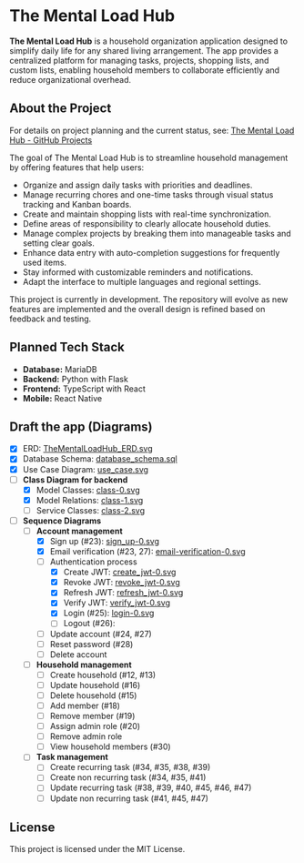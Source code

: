 # The Mental Load Hub

**The Mental Load Hub** is a household organization application designed to simplify daily life for any shared living
arrangement. The app provides a centralized platform for managing tasks, projects, shopping lists, and custom lists,
enabling household members to collaborate efficiently and reduce organizational overhead.

## About the Project

For details on project planning and the current status,
see: [The Mental Load Hub - GitHub Projects](https://github.com/users/dominikoetiker/projects/1)

The goal of The Mental Load Hub is to streamline household management by offering features that help users:

- Organize and assign daily tasks with priorities and deadlines.
- Manage recurring chores and one-time tasks through visual status tracking and Kanban boards.
- Create and maintain shopping lists with real-time synchronization.
- Define areas of responsibility to clearly allocate household duties.
- Manage complex projects by breaking them into manageable tasks and setting clear goals.
- Enhance data entry with auto-completion suggestions for frequently used items.
- Stay informed with customizable reminders and notifications.
- Adapt the interface to multiple languages and regional settings.

This project is currently in development. The repository will evolve as new features are implemented and the overall
design is refined based on feedback and testing.

## Planned Tech Stack

- **Database:** MariaDB
- **Backend:** Python with Flask
- **Frontend:** TypeScript with React
- **Mobile:** React Native

## Draft the app (Diagrams)

- [x] ERD: [TheMentalLoadHub_ERD.svg](docs/diagrams/erd/TheMentalLoadHub_ERD.png)
- [x] Database Schema: [database_schema.sql](docs/database/database_schema.sql)
- [x] Use Case Diagram: [use_case.svg](docs/diagrams/uml/use_case/use_case.svg)
- [ ] **Class Diagram for backend**
    - [x] Model Classes: [class-0.svg](docs/diagrams/uml/class/class-0.svg)
    - [x] Model Relations: [class-1.svg](docs/diagrams/uml/class/class-1.svg)
    - [ ] Service Classes: [class-2.svg](docs/diagrams/uml/class/class-2.svg)
- [ ] **Sequence Diagrams**
    - [ ] **Account management**
        - [x] Sign up (#23): [sign_up-0.svg](docs/diagrams/uml/sequence/account_management/sign_up-0.svg)
        - [x] Email verification (#23, 27): [email-verification-0.svg](docs/diagrams/uml/sequence/account_management/email-verification-0.svg)
        - [ ] Authentication process
            - [x] Create JWT: [create_jwt-0.svg](docs/diagrams/uml/sequence/account_management/authentication_process/create_jwt-0.svg)
            - [x] Revoke JWT: [revoke_jwt-0.svg](docs/diagrams/uml/sequence/account_management/authentication_process/revoke_jwt-0.svg)
            - [x] Refresh JWT: [refresh_jwt-0.svg](docs/diagrams/uml/sequence/account_management/authentication_process/refresh_jwt-0.svg)
            - [x] Verify JWT: [verify_jwt-0.svg](docs/diagrams/uml/sequence/account_management/authentication_process/verify_jwt-0.svg)
            - [x] Login (#25): [login-0.svg](docs/diagrams/uml/sequence/account_management/authentication_process/login-0.svg)
            - [ ] Logout (#26):
        - [ ] Update account (#24, #27)
        - [ ] Reset password (#28)
        - [ ] Delete account
    - [ ] **Household management**
        - [ ] Create household (#12, #13)
        - [ ] Update household (#16)
        - [ ] Delete household (#15)
        - [ ] Add member (#18)
        - [ ] Remove member (#19)
        - [ ] Assign admin role (#20)
        - [ ] Remove admin role
        - [ ] View household members (#30)
    - [ ] **Task management**
        -[ ] Create recurring task (#34, #35, #38, #39)
        -[ ] Create non recurring task (#34, #35, #41)
        -[ ] Update recurring task (#38, #39, #40, #45, #46, #47)
        -[ ] Update non recurring task (#41, #45, #47)

## License

This project is licensed under the MIT License.
